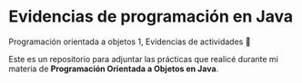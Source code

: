 # Evidencias de programación en Java

Programación orientada a objetos 1, Evidencias de actividades :book:

Este es un repositorio para adjuntar las prácticas que realicé durante mi materia de __Programación Orientada a Objetos en Java__.

